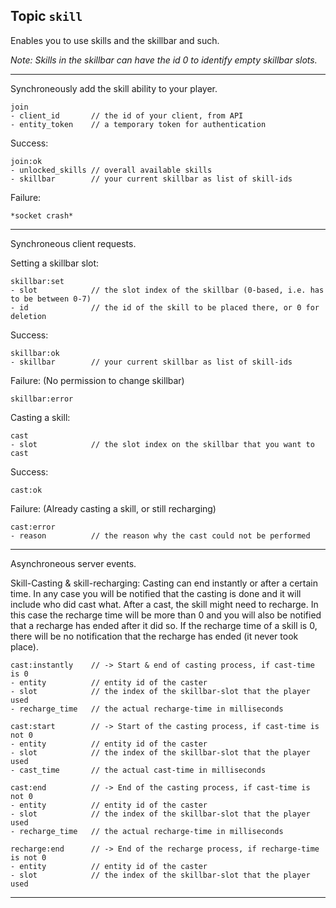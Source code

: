 ## Topic `skill`

Enables you to use skills and the skillbar and such.

_Note: Skills in the skillbar can have the id 0 to identify
empty skillbar slots._

---

Synchroneously add the skill ability to your player.

```
join
- client_id       // the id of your client, from API
- entity_token    // a temporary token for authentication
```

Success:

```
join:ok
- unlocked_skills // overall available skills
- skillbar        // your current skillbar as list of skill-ids
```

Failure:

```
*socket crash*
```

---

Synchroneous client requests.

Setting a skillbar slot:

```
skillbar:set
- slot            // the slot index of the skillbar (0-based, i.e. has to be between 0-7)
- id              // the id of the skill to be placed there, or 0 for deletion
```

Success:

```
skillbar:ok
- skillbar        // your current skillbar as list of skill-ids
```

Failure: (No permission to change skillbar)

```
skillbar:error
```

Casting a skill:

```
cast
- slot            // the slot index on the skillbar that you want to cast
```

Success:

```
cast:ok
```

Failure: (Already casting a skill, or still recharging)

```
cast:error
- reason          // the reason why the cast could not be performed
```

---

Asynchroneous server events.

Skill-Casting & skill-recharging:
Casting can end instantly or after a certain time. In any case you will be notified
that the casting is done and it will include who did cast what. After a cast, the skill
might need to recharge. In this case the recharge time will be more than 0 and you will
also be notified that a recharge has ended after it did so. If the recharge time of a
skill is 0, there will be no notification that the recharge has ended (it never took place).

```
cast:instantly    // -> Start & end of casting process, if cast-time is 0
- entity          // entity id of the caster
- slot            // the index of the skillbar-slot that the player used
- recharge_time   // the actual recharge-time in milliseconds
```

```
cast:start        // -> Start of the casting process, if cast-time is not 0
- entity          // entity id of the caster
- slot            // the index of the skillbar-slot that the player used
- cast_time       // the actual cast-time in milliseconds
```

```
cast:end          // -> End of the casting process, if cast-time is not 0
- entity          // entity id of the caster
- slot            // the index of the skillbar-slot that the player used
- recharge_time   // the actual recharge-time in milliseconds
```

```
recharge:end      // -> End of the recharge process, if recharge-time is not 0
- entity          // entity id of the caster
- slot            // the index of the skillbar-slot that the player used
```

---

